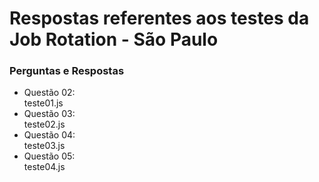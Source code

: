 # Respostas referentes aos testes da Job Rotation - São Paulo
### Perguntas e Respostas 
- Questão 02:</br>teste01.js 
- Questão 03:</br>teste02.js
- Questão 04:</br>teste03.js
- Questão 05:</br>teste04.js
